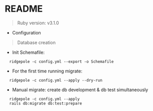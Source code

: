 # README

> Ruby version: v3.1.0

- Configuration

> Database creation

- Init Schemafile:
```
  ridgepole -c config.yml --export -o Schemafile
```

- For the first time running migrate:
```
  ridgepole -c config.yml --apply --dry-run
```

- Manual migrate: create db development & db test simultaneously
```
  ridgepole -c config.yml --apply
  rails db:migrate db:test:prepare
```
